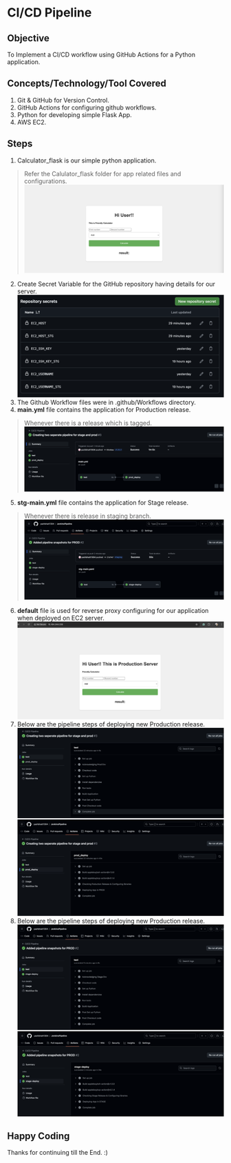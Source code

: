 # **CI/CD Pipeline**

## Objective
To Implement a CI/CD workflow using GitHub Actions for a Python application.

## Concepts/Technology/Tool Covered
1. Git & GitHub for Version Control.
2. GitHub Actions for configuring github workflows.
3. Python for developing simple Flask App.
4. AWS EC2.

## Steps
1. Calculator_flask is our simple python application.
> Refer the Calulator_flask folder for app related files and configurations.
![Flask App](./images/Flask_App.png)
2. Create Secret Variable for the GitHub repository having details for our server.
![GitHub Secrets](./images/Repo_secrets.png)
3. The Github Workflow files were in .github/Workflows directory.
4. **main.yml** file contains the application for Production release.
> Whenever there is a release which is tagged.
![Prod Pipeline](./images/Prod_Pipeline.png)
5. **stg-main.yml** file contains the application for Stage release.
> Whenever there is release in staging branch.
![Stage Pipeline](./images/Stage_Pipeline.png)
6. **default** file is used for reverse proxy configuring for our application when deployed on EC2 server.
![App in Production](./images/Calculator_Application_Production.png)
7. Below are the pipeline steps of deploying new Production release.
![Job1](./images/Production_Pipeline_Job1.png)
![Job2](./images/Production_Pipeline_Job2.png)
8. Below are the pipeline steps of deploying new Production release.
![StgJob1](./images/Stage_Pipeline_Job1.png)
![StgJob2](./images/Stage_Pipeline_Job2.png)

## Happy Coding
Thanks for continuing till the End. :)
